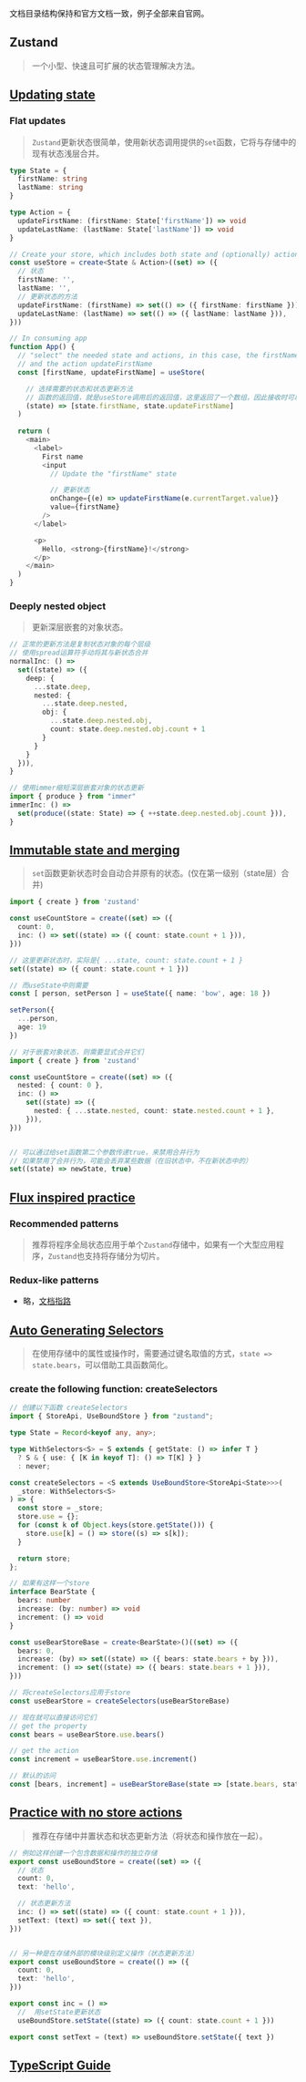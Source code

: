文档目录结构保持和官方文档一致，例子全部来自官网。

## Zustand

>一个小型、快速且可扩展的状态管理解决方法。


## [Updating state](https://docs.pmnd.rs/zustand/guides/updating-state)

### Flat updates

>`Zustand`更新状态很简单，使用新状态调用提供的`set`函数，它将与存储中的现有状态浅层合并。

```ts
type State = {
  firstName: string
  lastName: string
}

type Action = {
  updateFirstName: (firstName: State['firstName']) => void
  updateLastName: (lastName: State['lastName']) => void
}

// Create your store, which includes both state and (optionally) actions
const useStore = create<State & Action>((set) => ({
  // 状态
  firstName: '',
  lastName: '',
  // 更新状态的方法
  updateFirstName: (firstName) => set(() => ({ firstName: firstName })),
  updateLastName: (lastName) => set(() => ({ lastName: lastName })),
}))

// In consuming app
function App() {
  // "select" the needed state and actions, in this case, the firstName value
  // and the action updateFirstName
  const [firstName, updateFirstName] = useStore(

    // 选择需要的状态和状态更新方法
    // 函数的返回值，就是useStore调用后的返回值，这里返回了一个数组，因此接收时可以解构赋值
    (state) => [state.firstName, state.updateFirstName]
  )
  
  return (
    <main>
      <label>
        First name
        <input
          // Update the "firstName" state

          // 更新状态
          onChange={(e) => updateFirstName(e.currentTarget.value)}
          value={firstName}
        />
      </label>

      <p>
        Hello, <strong>{firstName}!</strong>
      </p>
    </main>
  )
}
```

### Deeply nested object

>更新深层嵌套的对象状态。

```ts
// 正常的更新方法是复制状态对象的每个层级
// 使用spread运算符手动将其与新状态合并
normalInc: () =>
  set((state) => ({
    deep: {
      ...state.deep,
      nested: {
        ...state.deep.nested,
        obj: {
          ...state.deep.nested.obj,
          count: state.deep.nested.obj.count + 1
        }
      }
    }
  })),
}

// 使用immer缩短深层嵌套对象的状态更新
import { produce } from "immer"
immerInc: () =>
  set(produce((state: State) => { ++state.deep.nested.obj.count })),
}
```

## [Immutable state and merging ](https://docs.pmnd.rs/zustand/guides/immutable-state-and-merging)

>`set`函数更新状态时会自动合并原有的状态。(仅在第一级别（state层）合并)

```ts
import { create } from 'zustand'

const useCountStore = create((set) => ({
  count: 0,
  inc: () => set((state) => ({ count: state.count + 1 })),
}))

// 这里更新状态时，实际是{ ...state, count: state.count + 1 }
set((state) => ({ count: state.count + 1 }))

// 而useState中则需要
const [ person, setPerson ] = useState({ name: 'bow', age: 18 })

setPerson({
  ...person,
  age: 19
})

// 对于嵌套对象状态，则需要显式合并它们
import { create } from 'zustand'

const useCountStore = create((set) => ({
  nested: { count: 0 },
  inc: () =>
    set((state) => ({
      nested: { ...state.nested, count: state.nested.count + 1 },
    })),
}))


// 可以通过给set函数第二个参数传递true，来禁用合并行为
// 如果禁用了合并行为，可能会丢弃某些数据（在旧状态中，不在新状态中的）
set((state) => newState, true)
```

## [Flux inspired practice](https://docs.pmnd.rs/zustand/guides/flux-inspired-practice)

### Recommended patterns

>推荐将程序全局状态应用于单个`Zustand`存储中，如果有一个大型应用程序，`Zustand`也支持将存储分为切片。

### Redux-like patterns

- 略，[文档指路](https://docs.pmnd.rs/zustand/guides/flux-inspired-practice#recommended-patterns)


## [Auto Generating Selectors](https://docs.pmnd.rs/zustand/guides/auto-generating-selectors)

>在使用存储中的属性或操作时，需要通过键名取值的方式，`state => state.bears`，可以借助工具函数简化。

### create the following function: createSelectors

```ts
// 创建以下函数 createSelectors
import { StoreApi, UseBoundStore } from "zustand";

type State = Record<keyof any, any>;

type WithSelectors<S> = S extends { getState: () => infer T }
  ? S & { use: { [K in keyof T]: () => T[K] } }
  : never;

const createSelectors = <S extends UseBoundStore<StoreApi<State>>>(
  _store: WithSelectors<S>
) => {
  const store = _store;
  store.use = {};
  for (const k of Object.keys(store.getState())) {
    store.use[k] = () => store((s) => s[k]);
  }

  return store;
};

// 如果有这样一个store
interface BearState {
  bears: number
  increase: (by: number) => void
  increment: () => void
}

const useBearStoreBase = create<BearState>()((set) => ({
  bears: 0,
  increase: (by) => set((state) => ({ bears: state.bears + by })),
  increment: () => set((state) => ({ bears: state.bears + 1 })),
}))

// 将createSelectors应用于store
const useBearStore = createSelectors(useBearStoreBase)

// 现在就可以直接访问它们
// get the property
const bears = useBearStore.use.bears()

// get the action
const increment = useBearStore.use.increment()

// 默认的访问
const [bears, increment] = useBearStoreBase(state => [state.bears, state.increment])
```

## [Practice with no store actions](https://docs.pmnd.rs/zustand/guides/practice-with-no-store-actions)

>推荐在存储中并置状态和状态更新方法（将状态和操作放在一起）。

```ts
// 例如这样创建一个包含数据和操作的独立存储
export const useBoundStore = create((set) => ({
  // 状态
  count: 0,
  text: 'hello',

  // 状态更新方法
  inc: () => set((state) => ({ count: state.count + 1 })),
  setText: (text) => set({ text }),
}))


// 另一种是在存储外部的模块级别定义操作（状态更新方法）
export const useBoundStore = create(() => ({
  count: 0,
  text: 'hello',
}))

export const inc = () =>
  //  用setState更新状态
  useBoundStore.setState((state) => ({ count: state.count + 1 }))

export const setText = (text) => useBoundStore.setState({ text })
```

## [TypeScript Guide](https://docs.pmnd.rs/zustand/guides/typescript)